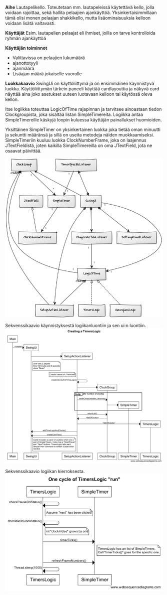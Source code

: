 **Aihe** Lautapelikello. Toteutetaan mm. lautapeleissä käytettävä kello, jolla voidaan rajoittaa, sekä hallita pelaajien ajankäyttöä. Yksinkertaisimmillaan tämä olisi monen pelaajan shakkikello, mutta lisäominaisuuksia kelloon voidaan lisätä valtavasti.

**Käyttäjät** Esim. lautapelien pelaajat eli ihmiset, joilla on tarve kontrolloida ryhmän ajankäyttöä

**Käyttäjän toiminnot** 
* Valittavissa on pelaajien lukumäärä
* ajanottotyyli
* ajanmäärä
* Lisäajan määrä jokaiselle vuorolle

**Luokkakaavio**
SwingUi on käyttöliittymä ja on ensimmäinen käynnistyvä luokka. Käyttöliittymän tärkein paneeli käyttää cardlayouttia ja näkyvä card näyttää aina joko asetukset uuteen luotavaan kelloon tai käytössä oleva kellon.

Itse logiikka toteuttaa LogicOfTime rajapinnan ja tarvitsee ainoastaan tiedon Clockgroupista, joka sisältää listan SimpleTimereita. Logiikka antaa SimpleTimereille käskyjä loopin kuluessa käyttäjän painallukset huomioiden.

Yksittäinen SimpleTimer on yksinkertainen luokka joka tietää oman minuutti ja sekuntti määränsä ja sillä on useita metodeja näiden muokkaamiseksi. SimpleTimeriin kuuluu luokka ClockNumberFrame, joka on laajennus JTextFieldistä, joten kaikilla SimpleTimereilla on oma JTextField, jota ne osaavat päivittää.

![kaavio](chart.png)

Sekvenssikaavio käynnistyksestä logiikanluontiin ja sen ui:n luontiin.
![sekkaavio](sekvenssikaavio1.png)

Sekvenssikaavio logiikan kierroksesta.
![sekkaavio](sekvenssikaavio2.png)
